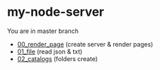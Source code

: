 # my-node-server

You are in master branch

- [00_render_page](https://github.com/teraaret/my-node-server/tree/00_render_page) (create server & render pages)
- [01_file](https://github.com/teraaret/my-node-server/tree/01_file) (read json & txt)
- [02_catalogs](https://github.com/teraaret/my-node-server/tree/02_catalogs) (folders create)